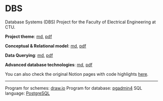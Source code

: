 # DBS
Database Systems (DBS) Project for the Faculty of Electrical Engineering at CTU.

**Project theme**: [md](DBS_md/Project%20theme.md), [pdf](DBS_pdf/Project%20theme.pdf)

**Conceptual & Relational model**: [md](DBS_md/Conceptual%20&%20Relational%20model.md), [pdf](DBS_pdf/Conceptual%20&%20Relational%20model.pdf)

**Data Querying**: [md](DBS_md/Data%20Querying.md), [pdf](DBS_pdf/Data%20Querying.pdf)

**Advanced database technologies**: [md](DBS_md/Advanced%20database%20technologies.md), [pdf](DBS_pdf/Advanced%20database%20technologies.pdf)


You can also check the original Notion pages with code highlights [here](https://zhenyara.notion.site/DBS-b78d2c916e584212a1663821a3f82040?pvs=4).

---

Program for schemes: [draw.io](https://draw.io/)
Program for database: [pgadmin4](https://www.pgadmin.org/)
SQL language: [PostgreSQL](https://www.postgresql.org/)